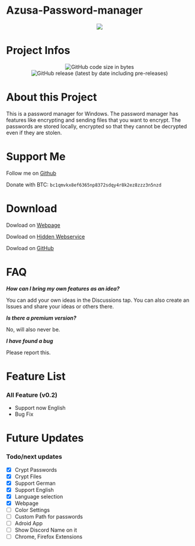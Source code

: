 # Azusa-Password-manager


<p align="center">
  <img src="https://cdn.discordapp.com/attachments/837987172342038569/840292698313457704/Title.png">
</p>

# Project Infos

<p align="center">
  <img alt="GitHub code size in bytes" src="https://img.shields.io/github/languages/code-size/Azusa-chxn/Azusa-Password-Manager?style=for-the-badge">
  <img alt="GitHub release (latest by date including pre-releases)" src="https://img.shields.io/github/v/release/Azusa-chxn/Azusa-Password-Manager?include_prereleases&style=for-the-badge">
</p>

# About this Project

This is a password manager for Windows. The password manager has features like encrypting and sending files that you want to encrypt.
The passwords are stored locally, encrypted so that they cannot be decrypted even if they are stolen.  

# Support Me

Follow me on [Github](https://github.com/Azusa-chxn)

Donate with BTC: `bc1qmvkx8ef6365np8372sdqy4r8k2ez8zzz3n5nzd`

# Download
Dowload on [Webpage](https://simp-to.me/)

Dowload on [Hidden Webservice](http://bth2wb6pdafancznin7ecrjcga27s7aebeuuvsjodbkqglkbmqwhc2ad.onion/) 

Dowload on [GitHub](http://bth2wb6pdafancznin7ecrjcga27s7aebeuuvsjodbkqglkbmqwhc2ad.onion/) 

# FAQ

***How can I bring my own features as an idea?***

You can add your own ideas in the Discussions tap. You can also create an Issues and share your ideas or others there.

***Is there a premium version?***

No, will also never be.

***I have found a bug***

Please report this.

# Feature List

### All Feature (v0.2)
* Support now English 
* Bug Fix

# Future Updates

### Todo/next updates
- [x] Crypt Passwords
- [x] Crypt Files
- [x] Support German
- [x] Support English
- [x] Language selection
- [x] Webpage
- [ ] Color Settings
- [ ] Custom Path for passwords
- [ ] Adroid App
- [ ] Show Discord Name on it
- [ ] Chrome, Firefox Extensions

